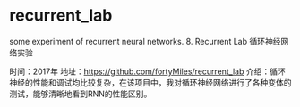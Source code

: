 # recurrent_lab
some experiment of recurrent neural networks.
8. Recurrent Lab 循环神经网络实验

时间：2017年
地址：https://github.com/fortyMiles/recurrent_lab
介绍：循环神经的性能和调试均比较复杂，在该项目中，我对循环神经网络进行了各种变体的测试，能够清晰地看到RNN的性能区别。
